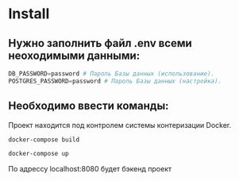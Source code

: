 # Install

## Нужно заполнить файл .env всеми неоходимыми данными:

```python
DB_PASSWORD=password # Пароль Базы данных (использование).
POSTGRES_PASSWORD=password # Пароль Базы данных (настройка).
```

## Необходимо ввести команды:

Проект находится под контролем системы контеризации Docker.

```bash
docker-compose build
```

```bash
docker-compose up
```

По адрессу localhost:8080 будет бэкенд проект
